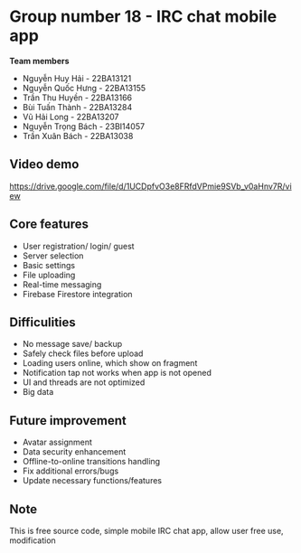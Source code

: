 # Group number 18 - IRC chat mobile app

**Team members**
  - Nguyễn Huy Hải - 22BA13121
  - Nguyễn Quốc Hưng - 22BA13155
  - Trần Thu Huyền - 22BA13166
  - Bùi Tuấn Thành - 22BA13284
  - Vũ Hải Long - 22BA13207
  - Nguyễn Trọng Bách - 23BI14057 
  - Trần Xuân Bách - 22BA13038

## Video demo
https://drive.google.com/file/d/1UCDpfvO3e8FRfdVPmie9SVb_v0aHnv7R/view

## Core features
  - User registration/ login/ guest
  - Server selection
  - Basic settings
  - File uploading
  - Real-time messaging
  - Firebase Firestore integration

## Difficulities
  - No message save/ backup
  - Safely check files before upload
  - Loading users online, which show on fragment
  - Notification tap not works when app is not opened
  - UI and threads are not optimized
  - Big data

## Future improvement
  - Avatar assignment
  - Data security enhancement
  - Offline-to-online transitions handling
  - Fix additional errors/bugs
  - Update necessary functions/features

## Note
This is free source code, simple mobile IRC chat app, allow user free use, modification

